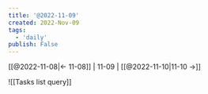 ```yaml
---
title: '@2022-11-09'
created: 2022-Nov-09
tags:
  - 'daily'
publish: False
---
```


[[@2022-11-08|<- 11-08]] | 11-09 | [[@2022-11-10|11-10 ->]]

![[Tasks list query]]

